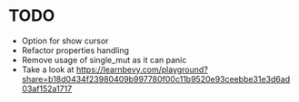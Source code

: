# TODO
- Option for show cursor
- Refactor properties handling
- Remove usage of single_mut as it can panic
- Take a look at https://learnbevy.com/playground?share=b18d0434f23980409b997780f00c11b9520e93ceebbe31e3d6ad03af152a1717

